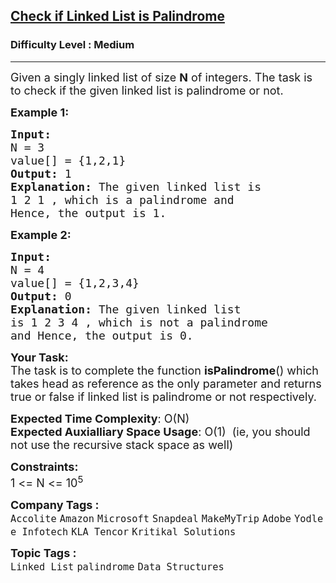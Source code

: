 <h2><a href="https://practice.geeksforgeeks.org/problems/check-if-linked-list-is-pallindrome/1?utm_source=youtube&utm_medium=collab_striver_ytdescription&utm_campaign=check-if-linked-list-is-pallindrome">Check if Linked List is Palindrome</a></h2><h3>Difficulty Level : Medium</h3><hr><div class="problems_problem_content__Xm_eO"><p><span style="font-size:18px">Given a singly linked list of size <strong>N</strong> of integers. The task is to check if the given linked list is palindrome or not.</span></p>

<p><span style="font-size:18px"><strong>Example 1:</strong></span></p>

<pre><span style="font-size:18px"><strong>Input:
</strong>N = 3
value[] = {1,2,1}
<strong>Output: </strong>1<strong>
Explanation: </strong>The given linked list is
1 2 1 , which is a palindrome and
Hence, the output is 1.</span>
</pre>

<p><span style="font-size:18px"><strong>Example 2:</strong></span></p>

<pre><span style="font-size:18px"><strong>Input:
</strong>N = 4
value[] = {1,2,3,4}
<strong>Output: </strong>0<strong>
Explanation: </strong>The given linked list
is 1 2 3 4 , which is not a palindrome
and Hence, the output is 0.</span></pre>

<p><span style="font-size:18px"><strong>Your Task:</strong><br>
The task is to complete the function&nbsp;<strong>isPalindrome</strong>() which takes head as reference as the only parameter and returns true or false if linked list is palindrome&nbsp;or not respectively.</span></p>

<p><span style="font-size:18px"><strong>Expected Time Complexity</strong>: O(N)<br>
<strong>Expected Auxialliary Space Usage</strong>: O(1)&nbsp; (ie, you should not use the recursive stack space as well)</span></p>

<p><span style="font-size:18px"><strong>Constraints:</strong><br>
1 &lt;= N&nbsp;&lt;= 10<sup>5</sup></span></p>
</div><p><span style=font-size:18px><strong>Company Tags : </strong><br><code>Accolite</code>&nbsp;<code>Amazon</code>&nbsp;<code>Microsoft</code>&nbsp;<code>Snapdeal</code>&nbsp;<code>MakeMyTrip</code>&nbsp;<code>Adobe</code>&nbsp;<code>Yodlee Infotech</code>&nbsp;<code>KLA Tencor</code>&nbsp;<code>Kritikal Solutions</code>&nbsp;<br><p><span style=font-size:18px><strong>Topic Tags : </strong><br><code>Linked List</code>&nbsp;<code>palindrome</code>&nbsp;<code>Data Structures</code>&nbsp;